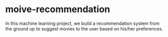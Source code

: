 # moive-recommendation
In this machine learning project, we build a recommendation system from the ground up to suggest movies to the user based on his/her preferences.
